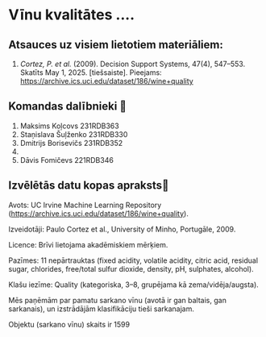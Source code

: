 # Vīnu kvalitātes .... 

## Atsauces uz visiem lietotiem materiāliem:
1. *Cortez, P. et al.* (2009). Decision Support Systems, 47(4), 547–553. Skatīts May 1, 2025. [tiešsaiste]. Pieejams: https://archive.ics.uci.edu/dataset/186/wine+quality

## Komandas dalībnieki 👤

1. Maksims Koļcovs 231RDB363
2. Staņislava Šuļženko 231RDB330
3. Dmitrijs Borisevičs 231RDB352
4. 
5. Dāvis Fomičevs 221RDB346

## Izvēlētās datu kopas apraksts🍷
Avots: UC Irvine Machine Learning Repository (https://archive.ics.uci.edu/dataset/186/wine+quality).

Izveidotāji: Paulo Cortez et al., University of Minho, Portugāle, 2009.

Licence: Brīvi lietojama akadēmiskiem mērķiem.

Pazīmes: 11 nepārtrauktas (fixed acidity, volatile acidity, citric acid, residual sugar, chlorides, free/total sulfur dioxide, density, pH, sulphates, alcohol).

Klašu iezīme: Quality (kategoriska, 3–8, grupējama kā zema/vidēja/augsta).

Mēs paņēmām par pamatu sarkano vīnu (avotā ir gan baltais, gan sarkanais), un izstrādājām klasifikāciju tieši sarkanajam.

Objektu (sarkano vīnu) skaits ir 1599
